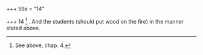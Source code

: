 +++
title = "14"

+++
14 [^3] . And the students (should put wood on the fire) in the manner stated above.


[^3]:  See above, chap. 4.

